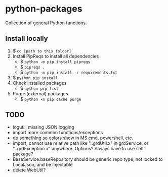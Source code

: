 # python-packages
 Collection of general Python functions.

## Install locally

1. $ `cd [path to this folder]`
1. Install PipReqs to install all dependencies 
    - $ `python -m pip install pipreqs` 
    - $ `pipreqs .`
    - $ `python -m pip install -r requirements.txt`
1. $ `python pip install .`
1. Check installed packages
    - $ `python pip list`
1. Purge (external) packages
    - $ `python -m pip cache purge`

## TODO

- logutil, missing JSON logging
- import more common functions/exceptions
- do something so colors show in MS cmd, powershell, etc.
- import, cannot use relative path like "..grdUtil.x" in grdService, or "..grdException.x" anywhere. Options? Always have to use self package?
- BaseService.baseRepository should be generic repo type, not locked to LocalJson, and be injectable
- delete WebUtil?